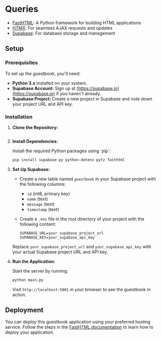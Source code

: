 # Queries

- [FastHTML](https://fastht.ml): A Python framework for building HTML applications
- [HTMX](https://htmx.org): For seamless AJAX requests and updates
- [Supabase](https://supabase.io): For database storage and management

## Setup

### Prerequisites

To set up the guestbook, you'll need:

- **Python 3.x** installed on your system.
- **Supabase Account:** Sign up at [https://supabase.io](https://supabase.io) if you haven't already.
- **Supabase Project:** Create a new project in Supabase and note down your project URL and API key.

### Installation

1. **Clone the Repository:**

   ```bash
   
   ```

2. **Install Dependencies:**

   Install the required Python packages using \`pip\`:

   ```bash
   pip install supabase-py python-dotenv pytz fasthtml
   ```

3. **Set Up Supabase:**

   - Create a new table named `guestbook` in your Supabase project with the following columns:
     - `id` (int8, primary key)
     - `name` (text)
     - `message` (text)
     - `timestamp` (text)

   - Create a `.env` file in the root directory of your project with the following content:
     ```
     SUPABASE_URL=your_supabase_project_url
     SUPABASE_KEY=your_supabase_api_key
     ```
   Replace `your_supabase_project_url` and `your_supabase_api_key` with your actual Supabase project URL and API key.

4. **Run the Application:**

   Start the server by running:

   ```bash
   python main.py
   ```

   Visit `http://localhost:5001` in your browser to see the guestbook in action.

## Deployment

You can deploy this guestbook application using your preferred hosting service. Follow the steps in the [FastHTML documentation](https://docs.fastht.ml/tutorials/by_example.html#deploying-your-app) to learn how to deploy your application.


